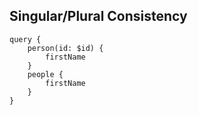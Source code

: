 ##  Singular/Plural Consistency <!-- .element: data-theme="ka-content" -->

```
query {
    person(id: $id) {
        firstName
    }
    people {
        firstName
    }
}
```
